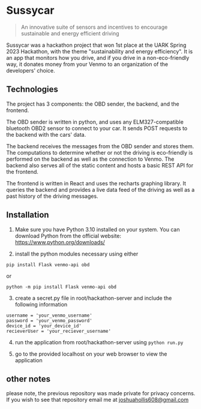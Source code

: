 # Sussycar

> An innovative suite of sensors and incentives to encourage sustainable
> and energy efficient driving

Sussycar was a hackathon project that won 1st place at the UARK Spring 2023 Hackathon, with the theme "sustainability and energy efficiency". It is an app that monitors how you drive, and if you drive in a non-eco-friendly way, it donates money from your Venmo to an organization of the developers' choice.



## Technologies

The project has 3 components: the OBD sender, the backend, and the frontend. 

The OBD sender is written in python, and uses any ELM327-compatible bluetooth OBD2 sensor to connect to your car. It sends POST requests to the backend with the cars' data.

The backend receives the messages from the OBD sender and stores them. The computations to determine whether or not the driving is eco-friendly is performed on the backend as well as the connection to Venmo. The backend also serves all of the static content and hosts a basic REST API for the frontend.

The frontend is written in React and uses the recharts graphing library. It queries the backend and provides a live data feed of the driving as well as a past history of the driving messages. 

## Installation

1. Make sure you have Python 3.10 installed on your system. You can download Python from the official website: https://www.python.org/downloads/

2. install the python modules necessary using either
```
pip install Flask venmo-api obd
```
or
```
python -m pip install Flask venmo-api obd
```
3. create a secret.py file in root/hackathon-server and include the following information 
```
username = 'your_venmo_username'
password = 'your_venmo_password'
device_id = 'your_device_id'
recieverUser = 'your_reciever_username'
```

4. run the application from root/hackathon-server using ```python run.py```

5. go to the provided localhost on your web browser to view the application

## other notes
please note, the previous repository was made private for privacy concerns. If you wish to see that repository email me at joshuahollis608@gmail.com
